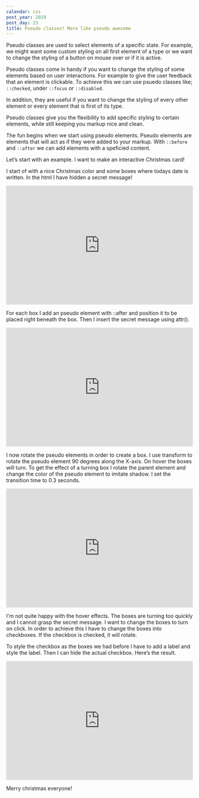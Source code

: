 ```yaml
---
calendar: css
post_year: 2019
post_day: 23
title: Pseudo classes? More like pseudo awesome
---
```

Pseudo classes are used to select elements of a specific state. For example, we might want some custom styling on all first element of a type or we want to change the styling of a button on mouse over or if it is active. 

Pseudo classes come in handy if you want to change the styling of some elements based on user interactions. For example to give the user feedback that an element is clickable. To achieve this we can use psuedo classes like; `::checked`, under `::focus` or `::disabled`. 

In addition, they are useful if you want to change the styling of every other element or every element that is first of its type. 

Pseudo classes give you the flexibility to add specific styling to certain elements, while still keeping you markup nice and clean. 

The fun begins when we start using pseudo elements. Pseudo elements are elements that will act as if they were added to your markup. With `::before` and `::after` we can add elements with a speficied content. 

Let’s start with an example. I want to make an interactive Christmas card!

I start of with a nice Christmas color and some boxes where todays date is written. In the html I have hidden a secret message! 

<iframe height="320" style="width: 100%;" scrolling="no" src="https://codepen.io/halldis-sohoel/pen/Examjar" frameborder="no" allowtransparency="true" allowfullscreen="true">
</iframe>

For each box I add an pseudo element with ::after and position it to be placed right beneath the box. Then I insert the secret message using attr(). 

<iframe height="320" style="width: 100%;" scrolling="no" src="https://codepen.io/halldis-sohoel/pen/rNamVOQ" frameborder="no" allowtransparency="true" allowfullscreen="true"></iframe>

I now rotate the pseudo elements in order to create a box. I use transform to rotate the pseudo element 90 degrees along the X-axis. On hover the boxes will turn. To get the effect of a turning box I rotate the parent element and change the color of the pseudo element to imitate shadow. I set the transition time to 0.3 seconds. 

<iframe height="320" style="width: 100%;" scrolling="no" src="https://codepen.io/halldis-sohoel/pen/ExamjVM" frameborder="no" allowtransparency="true" allowfullscreen="true"></iframe>

I'm not quite happy with the hover effects. The boxes are turning too quickly and I cannot grasp the secret message. I want to change the boxes to turn on click. In order to achieve this I have to change the boxes into checkboxes. If the checkbox is checked, it will rotate. 

To style the checkbox as the boxes we had before I have to add a label and style the label. Then I can hide the actual checkbox. Here’s the result. 

<iframe height="320" style="width: 100%;" scrolling="no" src="https://codepen.io/halldis-sohoel/pen/RwNpvGG" frameborder="no" allowtransparency="true" allowfullscreen="true">
</iframe>

Merry christmas everyone!
